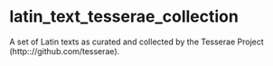 # latin_text_tesserae_collection
A set of Latin texts as curated and collected by the Tesserae Project (http:://github.com/tesserae).
